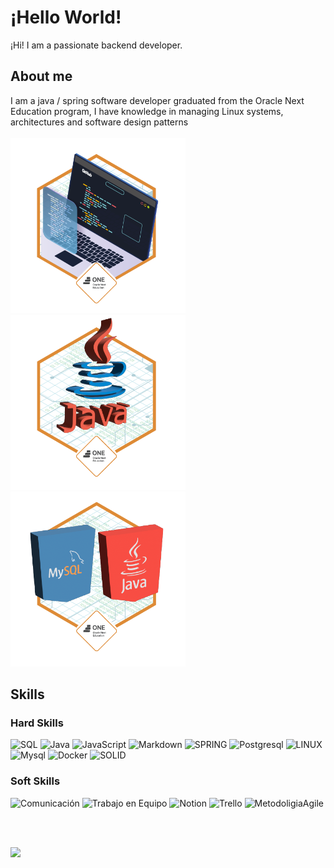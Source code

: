 # ¡Hello World!

¡Hi! I am a passionate backend developer.

## About me


I am a java / spring software developer graduated from the Oracle Next Education program, I have knowledge in managing Linux systems, architectures and software design patterns
<br> 
</br>
<img height="280" src="./insignias/cms_files_10224_1671210503Prancheta_3.png" />
<img height="280" src="./insignias/cms_files_10224_1671211831Prancheta_8.png" />
<img height="280" src="./insignias/cms_files_10224_1677508436Prancheta_1.png" />

## Skills

### Hard Skills
![SQL](https://img.shields.io/badge/Sql-%23E34F26.svg?style=for-the-badge&logo=Sql&logoColor=white) ![Java](https://img.shields.io/badge/java-%23ED8B00.svg?style=for-the-badge&logo=java&logoColor=white) ![JavaScript](https://img.shields.io/badge/javascript-%23323330.svg?style=for-the-badge&logo=javascript&logoColor=%23F7DF1E) ![Markdown](https://img.shields.io/badge/markdown-%23000000.svg?style=for-the-badge&logo=markdown&logoColor=white)  ![SPRING](https://img.shields.io/badge/SPRING-e0e0e0?style=for-the-badge&logo=spring&logoColor=080A13) ![Postgresql](https://img.shields.io/badge/Postgresql-203759?style=for-the-badge&logo=Postgresql&logoColor=EEF37B) ![LINUX](https://img.shields.io/badge/Linux-FCC624?style=for-the-badge&logo=linux&logoColor=black) ![Mysql](https://img.shields.io/badge/Mysql-%23026AA7.svg?style=for-the-badge&logo=Mysql&logoColor=white) ![Docker](https://img.shields.io/badge/docker-%23000000.svg?style=for-the-badge&logo=docker&logoColor=white)
![SOLID](https://img.shields.io/badge/SOLID-hotpink.svg?style=for-the-badge&logo=SOLID&logoColor=white)

### Soft Skills

![Comunicación](https://img.shields.io/badge/Comunicación-9890FF.svg?style=for-the-badge&logo=Comunicación%20After%20Effects&logoColor=white) ![Trabajo en Equipo](https://img.shields.io/badge/Trabajo_en_Equipo-1199FF.svg?style=for-the-badge&logo=TrabajoenEquipo%20Audition&logoColor=white)
![Notion](https://img.shields.io/badge/NOTION-hotpink.svg?style=for-the-badge&logo=Notion&logoColor=white) ![Trello](https://img.shields.io/badge/Trello-9999FF.svg?style=for-the-badge&logo=Trello&logoColor=white) ![MetodoligiaAgile](https://img.shields.io/badge/Agile-9999FF.svg?style=for-the-badge&logo=Agile%20Audition&logoColor=white)

<br> 
</br>

![](https://github-readme-stats.vercel.app/api/top-langs/?username=CamSandoval&theme=radical&hide_border=true&include_all_commits=true&count_private=false&layout=compact) 
